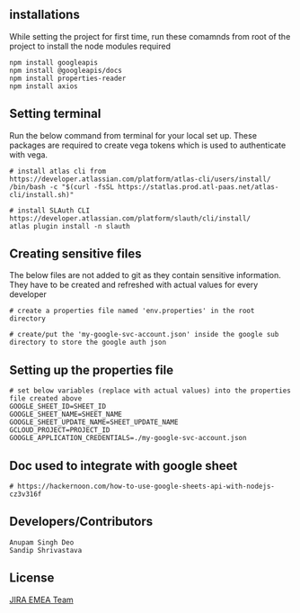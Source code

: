 ## installations
While setting the project for first time, run these comamnds from root of the project to install the node modules required
```node
npm install googleapis
npm install @googleapis/docs
npm install properties-reader
npm install axios
```

## Setting terminal
Run the below command from terminal for your local set up. 
These packages are required to create vega tokens which is used to authenticate with vega.

```node
# install atlas cli from https://developer.atlassian.com/platform/atlas-cli/users/install/
/bin/bash -c "$(curl -fsSL https://statlas.prod.atl-paas.net/atlas-cli/install.sh)"

# install SLAuth CLI https://developer.atlassian.com/platform/slauth/cli/install/
atlas plugin install -n slauth 
```

## Creating sensitive files
The below files are not added to git as they contain sensitive information. They have to be created and refreshed with actual values for every developer

```node
# create a properties file named 'env.properties' in the root directory

# create/put the 'my-google-svc-account.json' inside the google sub directory to store the google auth json
```


## Setting up the properties file
```node
# set below variables (replace with actual values) into the properties file created above
GOOGLE_SHEET_ID=SHEET_ID
GOOGLE_SHEET_NAME=SHEET_NAME
GOOGLE_SHEET_UPDATE_NAME=SHEET_UPDATE_NAME
GCLOUD_PROJECT=PROJECT_ID
GOOGLE_APPLICATION_CREDENTIALS=./my-google-svc-account.json
```

## Doc used to integrate with google sheet
```node
# https://hackernoon.com/how-to-use-google-sheets-api-with-nodejs-cz3v316f
```

## Developers/Contributors
```node
Anupam Singh Deo
Sandip Shrivastava
```
## License
[JIRA EMEA Team](www.atlassian.com)